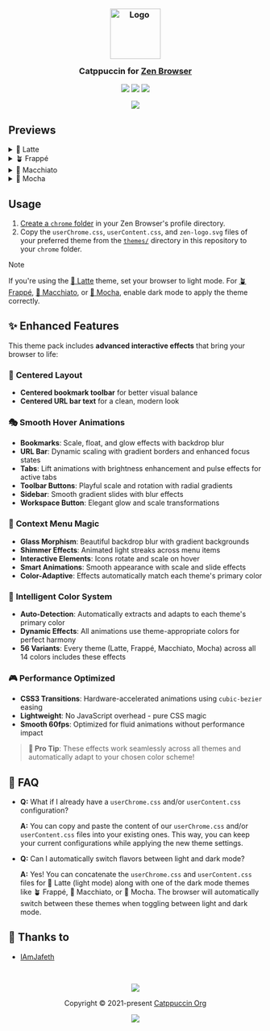 <h3 align="center">
	<img src="https://raw.githubusercontent.com/catppuccin/catppuccin/main/assets/logos/exports/1544x1544_circle.png" width="100" alt="Logo"/><br/>
	<img src="https://raw.githubusercontent.com/catppuccin/catppuccin/main/assets/misc/transparent.png" height="30" width="0px"/>
	Catppuccin for <a href="https://zen-browser.app/">Zen Browser</a>
	<img src="https://raw.githubusercontent.com/catppuccin/catppuccin/main/assets/misc/transparent.png" height="30" width="0px"/>
</h3>

<p align="center">
	<a href="https://github.com/catppuccin/zen-browser/stargazers"><img src="https://img.shields.io/github/stars/catppuccin/zen-browser?colorA=363a4f&colorB=b7bdf8&style=for-the-badge"></a>
	<a href="https://github.com/catppuccin/zen-browser/issues"><img src="https://img.shields.io/github/issues/catppuccin/zen-browser?colorA=363a4f&colorB=f5a97f&style=for-the-badge"></a>
	<a href="https://github.com/catppuccin/zen-browser/contributors"><img src="https://img.shields.io/github/contributors/catppuccin/zen-browser?colorA=363a4f&colorB=a6da95&style=for-the-badge"></a>
</p>

<p align="center">
	<img src="assets/preview.webp"/>
</p>

## Previews

<details>
<summary>🌻 Latte</summary>
<img src="assets/latte.webp"/>
</details>
<details>
<summary>🪴 Frappé</summary>
<img src="assets/frappe.webp"/>
</details>
<details>
<summary>🌺 Macchiato</summary>
<img src="assets/macchiato.webp"/>
</details>
<details>
<summary>🌿 Mocha</summary>
<img src="assets/mocha.webp"/>
</details>

## Usage

1. [Create a `chrome` folder](https://www.userchrome.org/how-create-userchrome-css.html) in your Zen Browser's profile directory.
2. Copy the `userChrome.css`, `userContent.css`, and `zen-logo.svg` files of your preferred theme from the [`themes/`](themes/) directory in this repository to your `chrome` folder.

> [!NOTE]
> If you're using the [🌻 Latte](themes/Latte/) theme, set your browser to light mode. For [🪴 Frappé](themes/Frappe/), [🌺 Macchiato](themes/Macchiato/), or [🌿 Mocha](themes/Mocha/), enable dark mode to apply the theme correctly.

## ✨ Enhanced Features

This theme pack includes **advanced interactive effects** that bring your browser to life:

### 🎯 **Centered Layout**

- **Centered bookmark toolbar** for better visual balance
- **Centered URL bar text** for a clean, modern look

### 🎭 **Smooth Hover Animations**

- **Bookmarks**: Scale, float, and glow effects with backdrop blur
- **URL Bar**: Dynamic scaling with gradient borders and enhanced focus states
- **Tabs**: Lift animations with brightness enhancement and pulse effects for active tabs
- **Toolbar Buttons**: Playful scale and rotation with radial gradients
- **Sidebar**: Smooth gradient slides with blur effects
- **Workspace Button**: Elegant glow and scale transformations

### 🎪 **Context Menu Magic**

- **Glass Morphism**: Beautiful backdrop blur with gradient backgrounds
- **Shimmer Effects**: Animated light streaks across menu items
- **Interactive Elements**: Icons rotate and scale on hover
- **Smart Animations**: Smooth appearance with scale and slide effects
- **Color-Adaptive**: Effects automatically match each theme's primary color

### 🌈 **Intelligent Color System**

- **Auto-Detection**: Automatically extracts and adapts to each theme's primary color
- **Dynamic Effects**: All animations use theme-appropriate colors for perfect harmony
- **56 Variants**: Every theme (Latte, Frappé, Macchiato, Mocha) across all 14 colors includes these effects

### 🎮 **Performance Optimized**

- **CSS3 Transitions**: Hardware-accelerated animations using `cubic-bezier` easing
- **Lightweight**: No JavaScript overhead - pure CSS magic
- **Smooth 60fps**: Optimized for fluid animations without performance impact

> **🚀 Pro Tip**: These effects work seamlessly across all themes and automatically adapt to your chosen color scheme!

## 🙋 FAQ

- **Q:** What if I already have a `userChrome.css` and/or `userContent.css` configuration?

  **A:** You can copy and paste the content of our `userChrome.css` and/or `userContent.css` files into your existing ones. This way, you can keep your current configurations while applying the new theme settings.

- **Q:** Can I automatically switch flavors between light and dark mode?

  **A:** Yes! You can concatenate the `userChrome.css` and `userContent.css` files for 🌻 Latte (light mode) along with one of the dark mode themes like 🪴 Frappé, 🌺 Macchiato, or 🌿 Mocha. The browser will automatically switch between these themes when toggling between light and dark mode.

## 💝 Thanks to

- [IAmJafeth](https://github.com/IAmJafeth)

&nbsp;

<p align="center">
	<img src="https://raw.githubusercontent.com/catppuccin/catppuccin/main/assets/footers/gray0_ctp_on_line.svg?sanitize=true" />
</p>

<p align="center">
	Copyright &copy; 2021-present <a href="https://github.com/catppuccin" target="_blank">Catppuccin Org</a>
</p>

<p align="center">
	<a href="https://github.com/catppuccin/catppuccin/blob/main/LICENSE"><img src="https://img.shields.io/static/v1.svg?style=for-the-badge&label=License&message=MIT&logoColor=d9e0ee&colorA=363a4f&colorB=b7bdf8"/></a>
</p>
